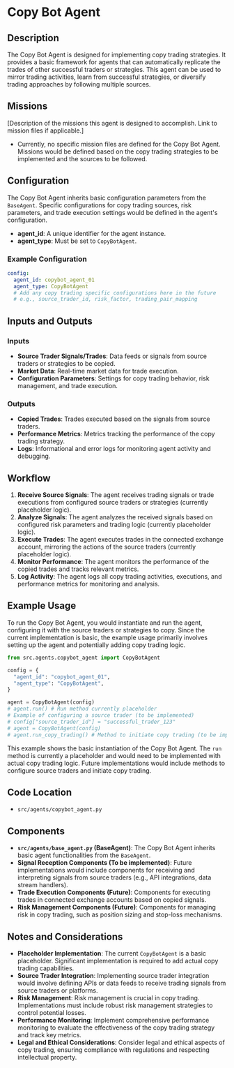 # Copy Bot Agent

## Description

The Copy Bot Agent is designed for implementing copy trading strategies. It provides a basic framework for agents that can automatically replicate the trades of other successful traders or strategies. This agent can be used to mirror trading activities, learn from successful strategies, or diversify trading approaches by following multiple sources.

## Missions

[Description of the missions this agent is designed to accomplish. Link to mission files if applicable.]
- Currently, no specific mission files are defined for the Copy Bot Agent. Missions would be defined based on the copy trading strategies to be implemented and the sources to be followed.

## Configuration

The Copy Bot Agent inherits basic configuration parameters from the `BaseAgent`. Specific configurations for copy trading sources, risk parameters, and trade execution settings would be defined in the agent's configuration.

-   **agent_id**: A unique identifier for the agent instance.
-   **agent_type**: Must be set to `CopyBotAgent`.

### Example Configuration

```yaml
config:
  agent_id: copybot_agent_01
  agent_type: CopyBotAgent
  # Add any copy trading specific configurations here in the future
  # e.g., source_trader_id, risk_factor, trading_pair_mapping
```

## Inputs and Outputs

### Inputs

-   **Source Trader Signals/Trades**: Data feeds or signals from source traders or strategies to be copied.
-   **Market Data**: Real-time market data for trade execution.
-   **Configuration Parameters**: Settings for copy trading behavior, risk management, and trade execution.

### Outputs

-   **Copied Trades**: Trades executed based on the signals from source traders.
-   **Performance Metrics**: Metrics tracking the performance of the copy trading strategy.
-   **Logs**: Informational and error logs for monitoring agent activity and debugging.

## Workflow

1.  **Receive Source Signals**: The agent receives trading signals or trade executions from configured source traders or strategies (currently placeholder logic).
2.  **Analyze Signals**: The agent analyzes the received signals based on configured risk parameters and trading logic (currently placeholder logic).
3.  **Execute Trades**: The agent executes trades in the connected exchange account, mirroring the actions of the source traders (currently placeholder logic).
4.  **Monitor Performance**: The agent monitors the performance of the copied trades and tracks relevant metrics.
5.  **Log Activity**: The agent logs all copy trading activities, executions, and performance metrics for monitoring and analysis.

## Example Usage

To run the Copy Bot Agent, you would instantiate and run the agent, configuring it with the source traders or strategies to copy. Since the current implementation is basic, the example usage primarily involves setting up the agent and potentially adding copy trading logic.

```python
from src.agents.copybot_agent import CopyBotAgent

config = {
  "agent_id": "copybot_agent_01",
  "agent_type": "CopyBotAgent",
}

agent = CopyBotAgent(config)
# agent.run() # Run method currently placeholder
# Example of configuring a source trader (to be implemented)
# config["source_trader_id"] = "successful_trader_123"
# agent = CopyBotAgent(config)
# agent.run_copy_trading() # Method to initiate copy trading (to be implemented)
```

This example shows the basic instantiation of the Copy Bot Agent. The `run` method is currently a placeholder and would need to be implemented with actual copy trading logic. Future implementations would include methods to configure source traders and initiate copy trading.

## Code Location

-   `src/agents/copybot_agent.py`

## Components

-   **`src/agents/base_agent.py` (BaseAgent)**: The Copy Bot Agent inherits basic agent functionalities from the `BaseAgent`.
-   **Signal Reception Components (To be implemented)**: Future implementations would include components for receiving and interpreting signals from source traders (e.g., API integrations, data stream handlers).
-   **Trade Execution Components (Future)**: Components for executing trades in connected exchange accounts based on copied signals.
-   **Risk Management Components (Future)**: Components for managing risk in copy trading, such as position sizing and stop-loss mechanisms.

## Notes and Considerations

-   **Placeholder Implementation**: The current `CopyBotAgent` is a basic placeholder. Significant implementation is required to add actual copy trading capabilities.
-   **Source Trader Integration**:  Implementing source trader integration would involve defining APIs or data feeds to receive trading signals from source traders or platforms.
-   **Risk Management**:  Risk management is crucial in copy trading. Implementations must include robust risk management strategies to control potential losses.
-   **Performance Monitoring**:  Implement comprehensive performance monitoring to evaluate the effectiveness of the copy trading strategy and track key metrics.
-   **Legal and Ethical Considerations**:  Consider legal and ethical aspects of copy trading, ensuring compliance with regulations and respecting intellectual property.